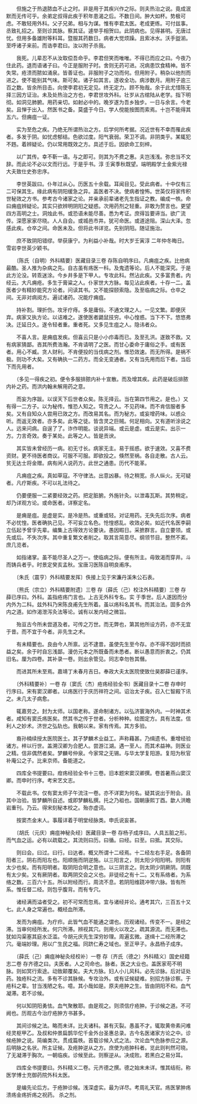 <!-- { "loadSidebar": true } -->
　　但施之于热退脓血不止之时。非是用于其疾兴作之际。则夫热治之说。竟成泯默而无传可乎。余弟定叔得此疾于积年患渴之后。不数日间。肿大如杯。势极可虑。不敢轻用外科。父子兄弟。相与为谋。惟有李君太医。老成更练。可付兹事。丞致礼招之。至则诊其脉。察其证。遽举手相贺曰。此阴病也。见得甚明。无唐过忧。但用多备雄附等料耳。暨服其药数日。病者大觉烦躁。且索冰水。沃手盥湔。至呼诸子来前。而诰李君曰。汝以附子杀我。

　　我死。儿辈忍不从汝取偿吾命乎。李君但笑而唯唯。不得已而应之曰。今夜乃住此药。退而语诸子曰。今正是服附子时。舍则无药可进。况病患饮食精神。皆不失常。疮溃而脓如涌泉。皆善证也。非服附子之功而何。但用附子。稍杂以他剂而进之。使不能别其气味。斯可矣。诸子如其言。遂收全功。病涉数月。用附子逾三百之数。皆余所目击。向使李君初无定见。终无定力。顾不殆哉。余于此尤惜陈无择三因方证治。未及处热治之方也，李君世攻外科。壮岁从古绾陆从老学。指下明彻。如洞见肺腑。用药亲切。如射必中的。晚岁遂为吾乡独步。一日与余言。今老矣。且惮于出入。然医书之备。莫盛于今日。学人傥能按图而索焉。十岂不能得其五六。但痈疽一证。

　　实为至危之疾。乃绝无所谓热治之方。后学何所考据。况近世有不幸而罹此疾者。多发于阴。如忧虑郁结。色欲过度。阳气衰弱。荣卫不调。非阴类乎。某辄犯不韪。着辨疑论。仍以常用既效之方。具述于后。因欲命工刻梓。

　　以广其传。幸不靳一语。与之即可。则其为不费之惠。夫岂浅浅。弥忠当不文辞。而此论不必以文而行远。于是乎书。淳 壬寅季秋既望。端明殿学士金紫光禄大夫致仕史弥忠序。

　　李世英跋曰。仆年过从心。历医五十余载。耳闻目见。受此病者。十中仅有三二可保其生。缘此病有阴阳缓急之异。盖医者不决。使病者惶怖。世英仅将家传积世秘效之方书。参考古今诸家之论。并亲承前辈诸老先生指证之教。编成一帙。命曰痈疽辨疑论。其实只欲辨明阴阳之疑惑。次用药剂之轻重。非敢为赘言也。更望四方高明之士。洞烛此书。或恐语未能尽善。悉为考证。庶得旨要谛当。欲广流传。深愿家家尽晓。人人自会。或城邑市井。犹可命医。或道途阻。深山大泽。忽感此疾。仓卒之间。命医未及。但将此书详览。先别阴阳。随证施治。

　　庶不致阴阳错缪。举获康宁。为利益小补哉。时大岁壬寅淳 二年仲冬晦日。雪岩李世英少颖书。

　　〔陈氏（自明）外科精要〕医藏目录三卷 存陈自明序曰。凡痈疽之疾。比他病最酷。圣人推为杂病之先。自古虽有疡医一科。及鬼遗等论。后人不能深究。于是此方沦没。转乖迷涂。今乡井多是下甲人。专攻此科。然沾此疾。又多富贵者。内经云。大凡痈疮。多生于膏粱之人。仆家世大方脉。每见沾此疾者。十存一二。盖医者少有精妙能究方论者。问读其书。又不能探颐索隐。及至临病之际。仓卒之间。无非对病阅方。遍试诸药。况能疗痈疽。

　　持补割。理折伤。攻牙疗痔。多是庸俗。不通文理之人。一见文繁。即便厌弃。病家又执方论。以诘难之。遂使医者鼯鼠技穷。中心惶惑。当下不下。悠悠弗决。迁延日久。遂令轻者重。重者死。又多见生疽之人。隐讳者众。

　　不喜人言。是痈疽发疾。但喜云只是小小疖毒而已。及至孔洪。遂致不救。又有病家猜鄙。吝其所费浩瀚。不肯请明了之医。而甘心委命于庸俗之手。或有医者。用心不臧。贪人财利。不肯便投的当伐病之剂。惟恐效速。而无所得。是祸不极。则功不大矣。又有确执一二药方。而全无变通者。又有当先用而后下者。当后下而先用者。

　　（多见一得疾之初。便令多服排脓内补十宣散。而及增其疾。此药是破后排脓内补之药。而洪内翰未解用药之意。

　　而妄为序跋。以误天下后世者众矣。陈无择云。当在第四节用之。是也。）又有得一二方子。以为秘传。惟恐人知之。穹贵之人。不见药味。而不肯信服者多矣。又有自知众人尝用已效之方。而改易其名。而为秘方。或妄增药味。以惑众听。而返无效者。亦多矣。此等之徒。皆含灵之巨贼。何足相向。又有道听涂说之人。远来问病。自逞了了。诈作明能。谈说异端。或云是虚。或云是实。出示一方。力言奇效。奏于某处。此等之人。皆是贡谀。

　　其实皆未曾经历一病。初无寸长。病家无主。易于摇惑。欲于速效。又喜不费资财。更不待医者商议。可服不可服。即欲投之。倏然至祸。各自走散。古人云。贫无达士将金赠。病有闲人说药方。此世之通患。历代不能革。

　　凡痈疽之疾。真如草寇。不守律法。出意凶暴。待之稍宽。杀人纵火。无可疑者。凡疗斯疾。不可以礼法待之。

　　仍要便服一二紧要经效之药。把定脏腑。外施针灸。以泄毒瓦斯。其势稍定。却乃详观方论。或命医者。详察定名。

　　是痈是疽。是虚是实。是冷是热。或重或轻。对证用药。无失先后次序。病者不必忧惶。医者确执己见。不可妄立名色。怆惶惑乱。收效必矣。如近代名医李嗣立伍起予曾孚先辈。编集上古得效方论要诀。愚因暇日。采摭群言。自立要领。或先或后。不失次序。其中重复繁文者削之。取其言简意尽。纲领节目。整然不紊。庶几览者。

　　如指诸掌。虽不能尽圣人之万一。使临病之际。便有所主。毋致渴而穿井。斗而铸兵者乎。时景定癸亥孟秋。宝唐习医陈自明良甫序。

　　〔朱氏（震亨）外科精要发挥〕佚接上见于宋濂丹溪朱公石表。

　　〔熊氏（宗立）外科精要附遗〕三卷 存〔薛氏（己）校注外科精要〕三卷 存薛已序曰。外科。盖指疮疡门言也。上古无外科专名。实 于季世。后人遂因而分内外为二科。兹外科乃宋陈良甫先生所着。虽以疡科名其书。而其治法。固多合外内之道。如作渴泄泻灸法等论。诚有以发内经之微旨。

　　殆亘古今所未尝道及者。可传之万世。而无弊也，第其他所设方药，亦不无宜于昔。而不宜于今者。非先生之术。

　　有未精要也。良由今人所禀。远不逮昔。虽使先生至今存。亦不得不因时而损益之矣。余于时自忘浅鄙。漫仿元本之所既备而未悉者。断以愚意而折衷之。仍其旧名。厘为四卷。其补录一卷。则出余管见。同志幸勿咎其僭。

　　而进其所未至焉。嘉靖丁未春月吉日。奉政大夫太医院使致仕昊郡薛已谨序。

　　〔外科精要补〕一卷 存〔窦氏（杰）疮疡经验全书〕医藏目录十二卷 存申时行序曰。宋有窦汉卿者。以疡医行于庆历祥符之间。诏治太子疾。召入仁智殿下讯之。未几太子病愈。

　　辄嘉劳之。封为太师。以国老称。遂命制诸方。以弘济寰海外内。一时神其术者。咸知有窦氏疡医矣。然其书之传于世者。分析种种。绘图定方。具有法度。信利人之妙术。济世之弘轨也。我朝以来。家有传焉。其方多验。

　　裔孙楠续授太医院医士。其子梦麟术业益工。声称藉甚。乃缉遗书。重增经验诸方。梓以行世。盖溯汉卿为合肥人。尝游江湖。遇一至人。而其术益神。则医业之精。信非偶然者矣。梦麟号仲泉。今家常之无锡。与华太学复阳游。复阳为秋官补庵公之子。比来京师。备能道之。

　　四库全书提要曰。疳疡经验全书十三卷。旧本题宋窦汉卿撰。卷首暑燕山窦汉卿。而申时行序。考宋艺文志。

　　不载此书。仅有窦太师子午流注一卷。亦不详窦为何名。疑其说出于附会。且其中治验。皆梦麟所自述。或即梦麟私撰。托之乃祖也。国朝康熙丁酉。歙人洪瞻岩重刊。乃云。得宋刻秘本校之。殆亦虚词。

　　按窦杰金末人。事履详着于明堂经脉类。申氏说妄甚。

　　〔胡氏（元庆）痈疽神秘灸经〕医藏目录一卷 存杨子成序曰。人具五脏之形。而气血之运。必有以疏载之。其流则曰历。曰循。曰经。曰至。曰抵。其交际。

　　则曰会。曰过。曰行。曰达者。概又所谓十二经焉。十二经左右手足。各备阴阳者三。阴右而阳左也。阳顺施而阴逆施。以三阳言之，则太阳少阳阳明。则阳有太少也矣。而有阳明者。取阴阳合明之意也。以三阴言之。则太阴少阴厥阴。阴既有太少矣。又有厥阴者。取两阴交会之义也。非徒经之有十二。又有系络者。为系络之数。三百六十五。所以附经而行。周流不息。若阴阳维跷冲带六脉。皆有所系。惟任督二经。则包乎腹背。而有专穴。

　　诸经满而溢者受之。初不可常而忽焉。宜与诸经并论。通考其穴，三百五十又七。此人身之常遍也。概经血所滞。

　　发而为痈疽。为疔疖。此皆气血不能通之谓也。历观诸经。传变不一。是经之滞。当审何经所发。何穴所滞。辨视其穴。则用火以攻之。疏其源流。而无滞也。犹如沟渠塞其庭水泛滥。今胡元庆先生深穷妙理。周遍玄微。遂缉十二经所滞之穴。毫端妙理。用以广生民之福。同跻仁寿之域也。至正甲子。永昌杨子成序。

　　〔薛氏（己）痈疽神秘灸经校补〕一卷 存〔齐氏（德之）外科精义〕国史经籍志二卷 存齐德之曰。夫医者。人之司命也。脉者。医之大业也。盖医家苟不明脉。则如冥行索途。动致颠覆矣。夫大方脉。妇人小儿风科。必先诊脉。后对证处药。独疮科之流。多有不诊其脉候。专攻治外。或有证候疑难。别招方脉诊察。于疮科之辈。甘当浅陋之名。噫。其小哉如是。原夫疮肿之生。皆由阴阳不和。血气凝滞。若不诊候。

　　何以知阴阳勇怯。血气聚散耶。由是观之。则须信疗疮肿。于诊候之道。不可阙也。历观古今治疗疮肿方书甚多。

　　其间诊候之法。略而未详。比夫诸科。甚有灭裂。愚虽不才。辄取黄帝素问难经灵枢甲乙。及叔和仲景扁鹊华佗千金外台圣惠总录。古今名医诸家方论之中。诊候疮肿之说。简编类次。贯成篇帙。首载诊候入式之法。次论血气色脉参应之源。后明脉之名状。所主证候。及疮肿逆从之方。庶使为疮肿科者。览此则判然可晓。了无凝滞于胸次。一朝临疾。诊候至此。则察逆从。决成败。若黑白之易分耳。

　　四库全书提要曰。外科精义二卷。元齐德之撰。德之始末未详。惟其结衔。称医学博士充御药院外科太医。

　　是编先论后方。于疮肿诊候。浅深虚实。最为详尽。考周礼天官。疡医掌肿疡溃疡金疡折疡之祝药。 杀之剂。

